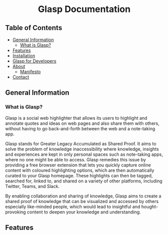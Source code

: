 

#
<h1 align="center">Glasp Documentation</h1>

## Table of Contents
* [General Information](#general-information)
    * [What is Glasp?](#what-is-glasp)
* [Features](#features)
* [Installation](#installation)
* [Glasp for Developers](#developer)
* [About](#about)
    * [Manifesto](#manifesto)
* [Contact](#contact)

## General Information


### What is Glasp?
Glasp is a social web highlighter that allows its users to highlight and annotate quotes and ideas on web pages and also share them with others, without having to go back-and-forth between the web and a note-taking app.

Glasp stands for Greater Legacy Accumulated as Shared Proof. It aims to solve the problem of knowledge inaccessibility where knowledge, insights and experiences are kept in only personal spaces such as note-taking apps, where no one might be able to access. Glasp remedies this issue by providing a free browser extension that lets you quickly capture online content with coloured highlighting options, which are then automatically curated to your Glasp homepage. These highlights can then be tagged, searched for, linked to, and shared on a variety of other platforms, including Twitter, Teams, and Slack.

By enabling collaboration and sharing of knowledge, Glasp aims to create a shared proof of knowledge that can be visualized and accessed by others especially like-minded people, which would lead to insightful and hought-provoking content to deepen your knowledge and understanding.

## Features
